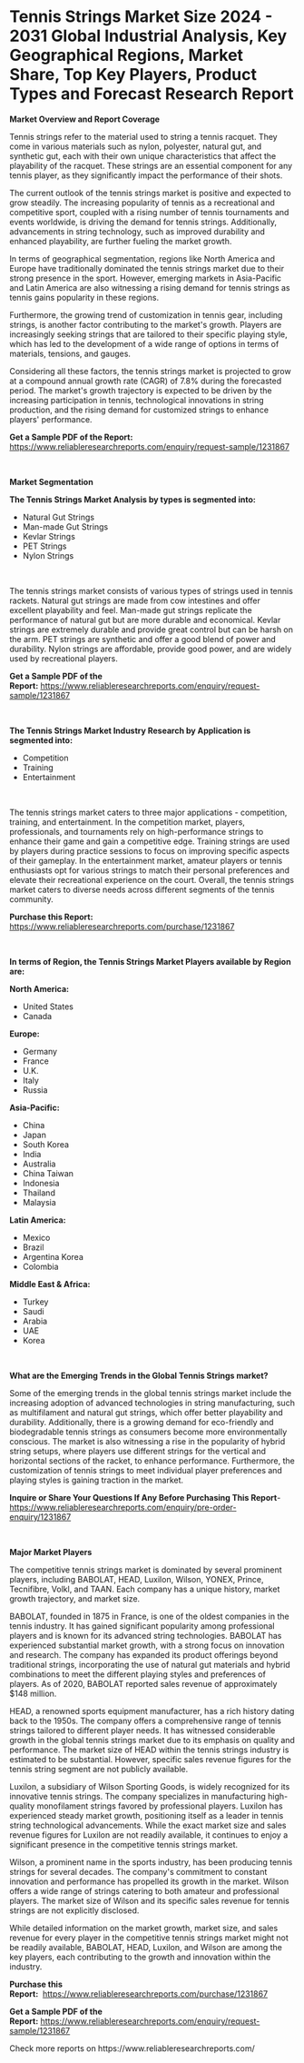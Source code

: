 <p><h1>Tennis Strings Market Size 2024 - 2031 Global Industrial Analysis, Key Geographical Regions, Market Share, Top Key Players, Product Types and Forecast Research Report</h1></p><p><strong>Market Overview and Report Coverage</strong></p>
<p><p>Tennis strings refer to the material used to string a tennis racquet. They come in various materials such as nylon, polyester, natural gut, and synthetic gut, each with their own unique characteristics that affect the playability of the racquet. These strings are an essential component for any tennis player, as they significantly impact the performance of their shots.</p><p>The current outlook of the tennis strings market is positive and expected to grow steadily. The increasing popularity of tennis as a recreational and competitive sport, coupled with a rising number of tennis tournaments and events worldwide, is driving the demand for tennis strings. Additionally, advancements in string technology, such as improved durability and enhanced playability, are further fueling the market growth.</p><p>In terms of geographical segmentation, regions like North America and Europe have traditionally dominated the tennis strings market due to their strong presence in the sport. However, emerging markets in Asia-Pacific and Latin America are also witnessing a rising demand for tennis strings as tennis gains popularity in these regions.</p><p>Furthermore, the growing trend of customization in tennis gear, including strings, is another factor contributing to the market's growth. Players are increasingly seeking strings that are tailored to their specific playing style, which has led to the development of a wide range of options in terms of materials, tensions, and gauges.</p><p>Considering all these factors, the tennis strings market is projected to grow at a compound annual growth rate (CAGR) of 7.8% during the forecasted period. The market's growth trajectory is expected to be driven by the increasing participation in tennis, technological innovations in string production, and the rising demand for customized strings to enhance players' performance.</p></p>
<p><strong>Get a Sample PDF of the Report:</strong> <a href="https://www.reliableresearchreports.com/enquiry/request-sample/1231867">https://www.reliableresearchreports.com/enquiry/request-sample/1231867</a></p>
<p>&nbsp;</p>
<p><strong>Market Segmentation</strong></p>
<p><strong>The Tennis Strings Market Analysis by types is segmented into:</strong></p>
<p><ul><li>Natural Gut Strings</li><li>Man-made Gut Strings</li><li>Kevlar Strings</li><li>PET Strings</li><li>Nylon Strings</li></ul></p>
<p>&nbsp;</p>
<p><p>The tennis strings market consists of various types of strings used in tennis rackets. Natural gut strings are made from cow intestines and offer excellent playability and feel. Man-made gut strings replicate the performance of natural gut but are more durable and economical. Kevlar strings are extremely durable and provide great control but can be harsh on the arm. PET strings are synthetic and offer a good blend of power and durability. Nylon strings are affordable, provide good power, and are widely used by recreational players.</p></p>
<p><strong>Get a Sample PDF of the Report:</strong>&nbsp;<a href="https://www.reliableresearchreports.com/enquiry/request-sample/1231867">https://www.reliableresearchreports.com/enquiry/request-sample/1231867</a></p>
<p>&nbsp;</p>
<p><strong>The Tennis Strings Market Industry Research by Application is segmented into:</strong></p>
<p><ul><li>Competition</li><li>Training</li><li>Entertainment</li></ul></p>
<p>&nbsp;</p>
<p><p>The tennis strings market caters to three major applications - competition, training, and entertainment. In the competition market, players, professionals, and tournaments rely on high-performance strings to enhance their game and gain a competitive edge. Training strings are used by players during practice sessions to focus on improving specific aspects of their gameplay. In the entertainment market, amateur players or tennis enthusiasts opt for various strings to match their personal preferences and elevate their recreational experience on the court. Overall, the tennis strings market caters to diverse needs across different segments of the tennis community.</p></p>
<p><strong>Purchase this Report:</strong>&nbsp; <a href="https://www.reliableresearchreports.com/purchase/1231867">https://www.reliableresearchreports.com/purchase/1231867</a></p>
<p>&nbsp;</p>
<p><strong>In terms of Region, the Tennis Strings Market Players available by Region are:</strong></p>
<p>
    <p> <strong> North America: </strong>
        <ul>
            <li>United States</li>
            <li>Canada</li>
        </ul>
        </p> 
    <p> <strong> Europe: </strong>
        <ul>
            <li>Germany</li>
            <li>France</li>
            <li>U.K.</li>
            <li>Italy</li>
            <li>Russia</li>
        </ul>
        </p> 
    <p> <strong> Asia-Pacific: </strong>
        <ul>
            <li>China</li>
            <li>Japan</li>
            <li>South Korea</li>
            <li>India</li>
            <li>Australia</li>
            <li>China Taiwan</li>
            <li>Indonesia</li>
            <li>Thailand</li>
            <li>Malaysia</li>
        </ul>
        </p> 
    <p> <strong> Latin America: </strong>
        <ul>
            <li>Mexico</li>
            <li>Brazil</li>
            <li>Argentina Korea</li>
            <li>Colombia</li>
        </ul>
        </p> 
    <p> <strong> Middle East & Africa: </strong>
        <ul>
            <li>Turkey</li>
            <li>Saudi</li>
            <li>Arabia</li>
            <li>UAE</li>
            <li>Korea</li>
        </ul>
    </p>
    </p>
<p>&nbsp;</p>
<p><strong>What are the Emerging Trends in the Global Tennis Strings market?</strong></p>
<p><p>Some of the emerging trends in the global tennis strings market include the increasing adoption of advanced technologies in string manufacturing, such as multifilament and natural gut strings, which offer better playability and durability. Additionally, there is a growing demand for eco-friendly and biodegradable tennis strings as consumers become more environmentally conscious. The market is also witnessing a rise in the popularity of hybrid string setups, where players use different strings for the vertical and horizontal sections of the racket, to enhance performance. Furthermore, the customization of tennis strings to meet individual player preferences and playing styles is gaining traction in the market.</p></p>
<p><strong>Inquire or Share Your Questions If Any Before Purchasing This Report</strong>- <a href="https://www.reliableresearchreports.com/enquiry/pre-order-enquiry/1231867">https://www.reliableresearchreports.com/enquiry/pre-order-enquiry/1231867</a></p>
<p>&nbsp;</p>
<p><strong>Major Market Players</strong></p>
<p><p>The competitive tennis strings market is dominated by several prominent players, including BABOLAT, HEAD, Luxilon, Wilson, YONEX, Prince, Tecnifibre, Volkl, and TAAN. Each company has a unique history, market growth trajectory, and market size.</p><p>BABOLAT, founded in 1875 in France, is one of the oldest companies in the tennis industry. It has gained significant popularity among professional players and is known for its advanced string technologies. BABOLAT has experienced substantial market growth, with a strong focus on innovation and research. The company has expanded its product offerings beyond traditional strings, incorporating the use of natural gut materials and hybrid combinations to meet the different playing styles and preferences of players. As of 2020, BABOLAT reported sales revenue of approximately $148 million.</p><p>HEAD, a renowned sports equipment manufacturer, has a rich history dating back to the 1950s. The company offers a comprehensive range of tennis strings tailored to different player needs. It has witnessed considerable growth in the global tennis strings market due to its emphasis on quality and performance. The market size of HEAD within the tennis strings industry is estimated to be substantial. However, specific sales revenue figures for the tennis string segment are not publicly available.</p><p>Luxilon, a subsidiary of Wilson Sporting Goods, is widely recognized for its innovative tennis strings. The company specializes in manufacturing high-quality monofilament strings favored by professional players. Luxilon has experienced steady market growth, positioning itself as a leader in tennis string technological advancements. While the exact market size and sales revenue figures for Luxilon are not readily available, it continues to enjoy a significant presence in the competitive tennis strings market.</p><p>Wilson, a prominent name in the sports industry, has been producing tennis strings for several decades. The company's commitment to constant innovation and performance has propelled its growth in the market. Wilson offers a wide range of strings catering to both amateur and professional players. The market size of Wilson and its specific sales revenue for tennis strings are not explicitly disclosed.</p><p>While detailed information on the market growth, market size, and sales revenue for every player in the competitive tennis strings market might not be readily available, BABOLAT, HEAD, Luxilon, and Wilson are among the key players, each contributing to the growth and innovation within the industry.</p></p>
<p><strong>Purchase this Report:</strong>&nbsp;&nbsp;<a href="https://www.reliableresearchreports.com/purchase/1231867">https://www.reliableresearchreports.com/purchase/1231867</a></p>
<p></p>
<p><strong>Get a Sample PDF of the Report:</strong>&nbsp;<a href="https://www.reliableresearchreports.com/enquiry/request-sample/1231867">https://www.reliableresearchreports.com/enquiry/request-sample/1231867</a></p>
<p>Check more reports on https://www.reliableresearchreports.com/</p>
